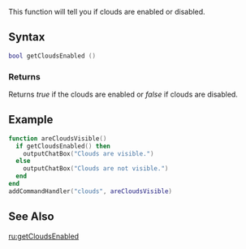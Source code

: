 This function will tell you if clouds are enabled or disabled.

Syntax
------

``` lua
bool getCloudsEnabled ()
```

### Returns

Returns *true* if the clouds are enabled or *false* if clouds are disabled.

Example
-------

``` lua
function areCloudsVisible()
  if getCloudsEnabled() then
    outputChatBox("Clouds are visible.")
  else
    outputChatBox("Clouds are not visible.")
  end
end
addCommandHandler("clouds", areCloudsVisible)
```

See Also
--------

[ru:getCloudsEnabled](/docs/ru:getcloudsenabled.md "wikilink")
